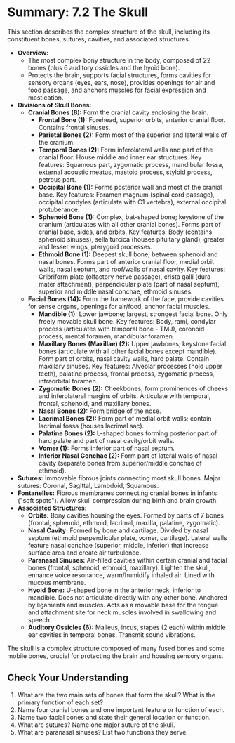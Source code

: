 # Summary: 7.2 The Skull

This section describes the complex structure of the skull, including its constituent bones, sutures, cavities, and associated structures.

*   **Overview:**
    *   The most complex bony structure in the body, composed of 22 bones (plus 6 auditory ossicles and the hyoid bone).
    *   Protects the brain, supports facial structures, forms cavities for sensory organs (eyes, ears, nose), provides openings for air and food passage, and anchors muscles for facial expression and mastication.
*   **Divisions of Skull Bones:**
    *   **Cranial Bones (8):** Form the cranial cavity enclosing the brain.
        *   **Frontal Bone (1):** Forehead, superior orbits, anterior cranial floor. Contains frontal sinuses.
        *   **Parietal Bones (2):** Form most of the superior and lateral walls of the cranium.
        *   **Temporal Bones (2):** Form inferolateral walls and part of the cranial floor. House middle and inner ear structures. Key features: Squamous part, zygomatic process, mandibular fossa, external acoustic meatus, mastoid process, styloid process, petrous part.
        *   **Occipital Bone (1):** Forms posterior wall and most of the cranial base. Key features: Foramen magnum (spinal cord passage), occipital condyles (articulate with C1 vertebra), external occipital protuberance.
        *   **Sphenoid Bone (1):** Complex, bat-shaped bone; keystone of the cranium (articulates with all other cranial bones). Forms part of cranial base, sides, and orbits. Key features: Body (contains sphenoid sinuses), sella turcica (houses pituitary gland), greater and lesser wings, pterygoid processes.
        *   **Ethmoid Bone (1):** Deepest skull bone; between sphenoid and nasal bones. Forms part of anterior cranial floor, medial orbit walls, nasal septum, and roof/walls of nasal cavity. Key features: Cribriform plate (olfactory nerve passage), crista galli (dura mater attachment), perpendicular plate (part of nasal septum), superior and middle nasal conchae, ethmoid sinuses.
    *   **Facial Bones (14):** Form the framework of the face, provide cavities for sense organs, openings for air/food, anchor facial muscles.
        *   **Mandible (1):** Lower jawbone; largest, strongest facial bone. Only freely movable skull bone. Key features: Body, rami, condylar process (articulates with temporal bone - TMJ), coronoid process, mental foramen, mandibular foramen.
        *   **Maxillary Bones (Maxillae) (2):** Upper jawbones; keystone facial bones (articulate with all other facial bones except mandible). Form part of orbits, nasal cavity walls, hard palate. Contain maxillary sinuses. Key features: Alveolar processes (hold upper teeth), palatine process, frontal process, zygomatic process, infraorbital foramen.
        *   **Zygomatic Bones (2):** Cheekbones; form prominences of cheeks and inferolateral margins of orbits. Articulate with temporal, frontal, sphenoid, and maxillary bones.
        *   **Nasal Bones (2):** Form bridge of the nose.
        *   **Lacrimal Bones (2):** Form part of medial orbit walls; contain lacrimal fossa (houses lacrimal sac).
        *   **Palatine Bones (2):** L-shaped bones forming posterior part of hard palate and part of nasal cavity/orbit walls.
        *   **Vomer (1):** Forms inferior part of nasal septum.
        *   **Inferior Nasal Conchae (2):** Form part of lateral walls of nasal cavity (separate bones from superior/middle conchae of ethmoid).
*   **Sutures:** Immovable fibrous joints connecting most skull bones. Major sutures: Coronal, Sagittal, Lambdoid, Squamous.
*   **Fontanelles:** Fibrous membranes connecting cranial bones in infants ("soft spots"). Allow skull compression during birth and brain growth.
*   **Associated Structures:**
    *   **Orbits:** Bony cavities housing the eyes. Formed by parts of 7 bones (frontal, sphenoid, ethmoid, lacrimal, maxilla, palatine, zygomatic).
    *   **Nasal Cavity:** Formed by bone and cartilage. Divided by nasal septum (ethmoid perpendicular plate, vomer, cartilage). Lateral walls feature nasal conchae (superior, middle, inferior) that increase surface area and create air turbulence.
    *   **Paranasal Sinuses:** Air-filled cavities within certain cranial and facial bones (frontal, sphenoid, ethmoid, maxillary). Lighten the skull, enhance voice resonance, warm/humidify inhaled air. Lined with mucous membrane.
    *   **Hyoid Bone:** U-shaped bone in the anterior neck, inferior to mandible. Does not articulate directly with any other bone. Anchored by ligaments and muscles. Acts as a movable base for the tongue and attachment site for neck muscles involved in swallowing and speech.
    *   **Auditory Ossicles (6):** Malleus, incus, stapes (2 each) within middle ear cavities in temporal bones. Transmit sound vibrations.

The skull is a complex structure composed of many fused bones and some mobile bones, crucial for protecting the brain and housing sensory organs.

## Check Your Understanding

1.  What are the two main sets of bones that form the skull? What is the primary function of each set?
2.  Name four cranial bones and one important feature or function of each.
3.  Name two facial bones and state their general location or function.
4.  What are sutures? Name one major suture of the skull.
5.  What are paranasal sinuses? List two functions they serve.
